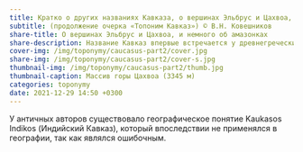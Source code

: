 ```yaml
---
title: Кратко о других названиях Кавказа, о вершинах Эльбрус и Цахвоа, и немного об амазонках
subtitle: (продолжение очерка «Топоним Кавказ») © В.Н. Ковешников
share-title: О вершинах Эльбрус и Цахвоа, и немного об амазонках
share-description: Название Кавказ впервые встречается у древнегреческих авторов в V в. до н.э., то есть название за 25 веков после первого упоминания сохранилось без существенных изменений.
cover-img: /img/toponymy/caucasus-part2/cover.jpg
share-img: /img/toponymy/caucasus-part2/cover-s.jpg
thumbnail-img: /img/toponymy/caucasus-part2/thumb.jpg
thumbnail-caption: Массив горы Цахвоа (3345 м)
categories: toponymy
date: 2021-12-29 14:50 +0300
---
```

У античных авторов существовало географическое понятие Kaukasos Indikos (Индийский Кавказ), который впоследствии не применялся в географии, так как являлся ошибочным.
